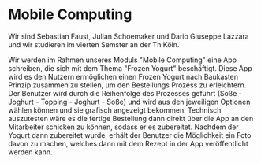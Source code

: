 # Mobile Computing

Wir sind Sebastian Faust, Julian Schoemaker und Dario Giuseppe Lazzara und wir studieren im vierten Semster an der Th Köln.

Wir werden im Rahmen unseres Moduls "Mobile Computing" eine App schreiben, die sich mit dem Thema "Frozen Yogurt" beschäftigt.
Diese App wird es den Nutzern ermöglichen einen Frozen Yogurt nach Baukasten Prinzip zusammen zu stellen, um den Bestellungs Prozess zu erleichtern. 
Der Benutzer wird durch die Reihenfolge des Prozesses geführt (Soße - Joghurt - Topping - Joghurt - Soße) und wird aus den jeweiligen Optionen wählen können und sie grafisch angezeigt bekommen. Technisch auszutesten wäre es die fertige Bestellung dann direkt über die App an den Mitarbeiter schicken zu können, sodass er es zubereitet.
Nachdem der Yogurt dann zubereitet wurde, erhält der Benutzer die Möglichkeit ein Foto davon zu machen, welches dann mit dem Rezept in der App veröffentlicht werden kann.
